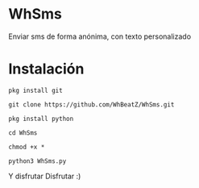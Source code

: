 # WhSms

Enviar sms de forma anónima, con texto personalizado

# Instalación

`pkg install git` 

`git clone https://github.com/WhBeatZ/WhSms.git`

`pkg install python`

`cd WhSms`

`chmod +x *`

`python3 WhSms.py`

Y disfrutar Disfrutar :)
